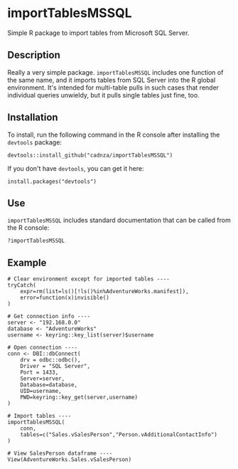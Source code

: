 # importTablesMSSQL

Simple R package to import tables from Microsoft SQL Server.

## Description

Really a very simple package. `importTablesMSSQL` includes one function of the same name, and it imports tables from SQL Server into the R global environment. It's intended for multi-table pulls in such cases that render individual queries unwieldy, but it pulls single tables just fine, too.

## Installation

To install, run the following command in the R console after installing the `devtools` package:
```
devtools::install_github("cadnza/importTablesMSSQL")
```
If you don't have `devtools`, you can get it here:
```
install.packages("devtools")
```

## Use

`importTablesMSSQL` includes standard documentation that can be called from the R console:
```
?importTablesMSSQL
```

## Example

```
# Clear environment except for imported tables ----
tryCatch(
	expr=rm(list=ls()[!ls()%in%AdventureWorks.manifest]),
	error=function(x)invisible()
)

# Get connection info ----
server <- "192.168.0.0"
database <- "AdventureWorks"
username <- keyring::key_list(server)$username

# Open connection ----
conn <- DBI::dbConnect(
	drv = odbc::odbc(),
	Driver = "SQL Server",
	Port = 1433,
	Server=server,
	Database=database,
	UID=username,
	PWD=keyring::key_get(server,username)
)

# Import tables ----
importTablesMSSQL(
	conn,
	tables=c("Sales.vSalesPerson","Person.vAdditionalContactInfo")
)

# View SalesPerson dataframe ----
View(AdventureWorks.Sales.vSalesPerson)
```

